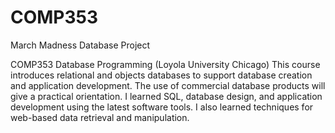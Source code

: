 # COMP353
March Madness Database Project

COMP353 Database Programming (Loyola University Chicago)
This course introduces relational and objects databases to support database creation and application development. The use of commercial database products will give a practical orientation. I learned SQL, database design, and application development using the latest software tools. I also learned techniques for web-based data retrieval and manipulation.
